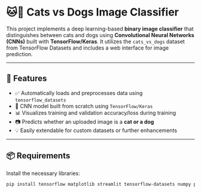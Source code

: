 # 🐱🐶 Cats vs Dogs Image Classifier

This project implements a deep learning-based **binary image classifier** that distinguishes between cats and dogs using **Convolutional Neural Networks (CNNs)** built with **TensorFlow/Keras**. It utilizes the `cats_vs_dogs` dataset from TensorFlow Datasets and includes a web interface for image prediction.

---

## 📌 Features

- ✅ Automatically loads and preprocesses data using `tensorflow_datasets`
- 🧠 CNN model built from scratch using `TensorFlow/Keras`
- 📊 Visualizes training and validation accuracy/loss during training
- 📷 Predicts whether an uploaded image is a **cat or a dog**
- 💡 Easily extendable for custom datasets or further enhancements

---

## 📦 Requirements

Install the necessary libraries:

```bash
pip install tensorflow matplotlib streamlit tensorflow-datasets numpy pillow
